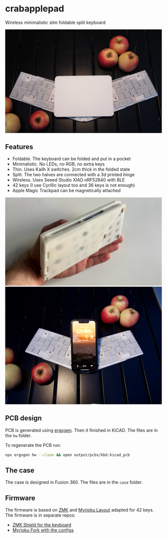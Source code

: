 # crabapplepad

Wireless minimalistic slim foldable split keyboard

![crabapplepad](./images/keyboard.jpeg)

## Features

- Foldable. The keyboard can be folded and put in a pocket
- Minimalistic. No LEDs, no RGB, no extra keys
- Thin. Uses Kailh X switches. 2cm thick in the folded state
- Split. The two halves are connected with a 3d printed hinge
- Wireless. Uses Seeed Studio XIAO nRF52840 with BLE
- 42 keys (I use Cyrillic layout too and 36 keys is not enough)
- Apple Magic Trackpad can be magnetically attached

![folded](./images/folded.jpeg)
![with phone](./images/phone.jpeg)

## PCB design

PCB is generated using [ergogen](https://github.com/ergogen/ergogen). Then it finished in KiCAD. The files are in the `hw` folder.

To regenerate the PCB run:

```bash
npx ergogen hw --clean && open output/pcbs/kbd.kicad_pcb
```

## The case

The case is designed in Fusion 360. The files are in the `case` folder.

## Firmware

The firmware is based on [ZMK](https://zmkfirmware.dev/) and [Myrioku Layout](https://github.com/manna-harbour/miryoku) adapted for 42 keys. The firmware is in separate repos:

- [ZMK Shield for the keyboard](https://github.com/kumekay/crabapplepad_shield)
- [Myrioku Fork with the configs](https://github.com/kumekay/miryoku_zmk)

```

```
